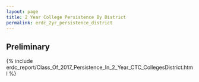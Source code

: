 ```yaml
---
layout: page
title: 2 Year College Persistence By District
permalink: erdc_2yr_persistence_district
---
```


## Preliminary

{% include erdc_report/Class_Of_2017_Persistence_In_2_Year_CTC_CollegesDistrict.html %}


